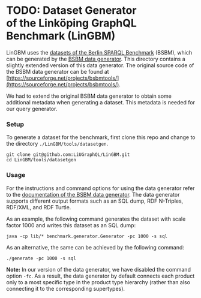 # TODO: Dataset Generator <br/> of the Linköping GraphQL Benchmark (LinGBM)
LinGBM uses the [datasets of the Berlin SPARQL Benchmark](http://wifo5-03.informatik.uni-mannheim.de/bizer/berlinsparqlbenchmark/spec/Dataset/index.html) (BSBM), which can be generated by the [BSBM data generator](http://wifo5-03.informatik.uni-mannheim.de/bizer/berlinsparqlbenchmark/spec/BenchmarkRules/index.html#datagenerator). This directory contains a slightly extended version of this data generator. The original source code of the BSBM data generator can be found at [https://sourceforge.net/projects/bsbmtools/](https://sourceforge.net/projects/bsbmtools/).

We had to extend the original BSBM data generator to obtain some additional metadata when generating a dataset. This metadata is needed for our query generator.

### Setup

To generate a dataset for the benchmark, first clone this repo and change to the directory `./LinGBM/tools/datasetgen`.

```
git clone git@github.com:LiUGraphQL/LinGBM.git
cd LinGBM/tools/datasetgen
```

### Usage

For the instructions and command options for using the data generator refer to the [documentation of the BSBM data generator](http://wifo5-03.informatik.uni-mannheim.de/bizer/berlinsparqlbenchmark/spec/BenchmarkRules/index.html#datagenerator). The data generator supports different output formats such as an SQL dump, RDF N-Triples, RDF/XML, and RDF Turtle.

As an example, the following command generates the dataset with scale factor 1000 and writes this dataset as an SQL dump:

```
java -cp lib/* benchmark.generator.Generator -pc 1000 -s sql
```

As an alternative, the same can be achieved by the following command:

```
./generate -pc 1000 -s sql
```

**Note:** In our version of the data generator, we have disabled the command option `-fc`. As a result, the data generator by default connects each product only to a most specific type in the product type hierarchy (rather than also connecting it to the corresponding supertypes).
